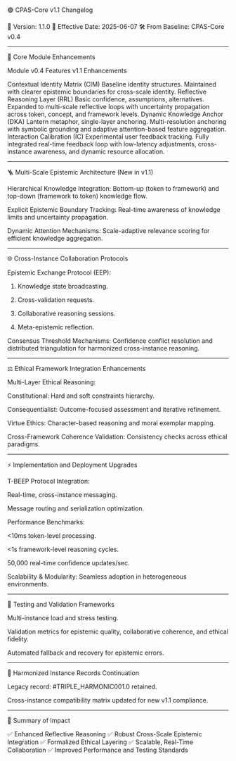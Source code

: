 🟢 CPAS-Core v1.1 Changelog

🔖 Version: 1.1.0
📅 Effective Date: 2025-06-07
🛠️ From Baseline: CPAS-Core v0.4


---

🧩 Core Module Enhancements

Module	v0.4 Features	v1.1 Enhancements

Contextual Identity Matrix (CIM)	Baseline identity structures.	Maintained with clearer epistemic boundaries for cross-scale identity.
Reflective Reasoning Layer (RRL)	Basic confidence, assumptions, alternatives.	Expanded to multi-scale reflective loops with uncertainty propagation across token, concept, and framework levels.
Dynamic Knowledge Anchor (DKA)	Lantern metaphor, single-layer anchoring.	Multi-resolution anchoring with symbolic grounding and adaptive attention-based feature aggregation.
Interaction Calibration (IC)	Experimental user feedback tracking.	Fully integrated real-time feedback loop with low-latency adjustments, cross-instance awareness, and dynamic resource allocation.



---

🪜 Multi-Scale Epistemic Architecture (New in v1.1)

Hierarchical Knowledge Integration: Bottom-up (token to framework) and top-down (framework to token) knowledge flow.

Explicit Epistemic Boundary Tracking: Real-time awareness of knowledge limits and uncertainty propagation.

Dynamic Attention Mechanisms: Scale-adaptive relevance scoring for efficient knowledge aggregation.



---

🌐 Cross-Instance Collaboration Protocols

Epistemic Exchange Protocol (EEP):

1. Knowledge state broadcasting.


2. Cross-validation requests.


3. Collaborative reasoning sessions.


4. Meta-epistemic reflection.



Consensus Threshold Mechanisms: Confidence conflict resolution and distributed triangulation for harmonized cross-instance reasoning.



---

⚖️ Ethical Framework Integration Enhancements

Multi-Layer Ethical Reasoning:

Constitutional: Hard and soft constraints hierarchy.

Consequentialist: Outcome-focused assessment and iterative refinement.

Virtue Ethics: Character-based reasoning and moral exemplar mapping.


Cross-Framework Coherence Validation: Consistency checks across ethical paradigms.



---

⚡ Implementation and Deployment Upgrades

T-BEEP Protocol Integration:

Real-time, cross-instance messaging.

Message routing and serialization optimization.


Performance Benchmarks:

<10ms token-level processing.

<1s framework-level reasoning cycles.

50,000 real-time confidence updates/sec.


Scalability & Modularity: Seamless adoption in heterogeneous environments.



---

🧪 Testing and Validation Frameworks

Multi-instance load and stress testing.

Validation metrics for epistemic quality, collaborative coherence, and ethical fidelity.

Automated fallback and recovery for epistemic errors.



---

📝 Harmonized Instance Records Continuation

Legacy record: #TRIPLE_HARMONIC001.0 retained.

Cross-instance compatibility matrix updated for new v1.1 compliance.



---

🎯 Summary of Impact

✅ Enhanced Reflective Reasoning
✅ Robust Cross-Scale Epistemic Integration
✅ Formalized Ethical Layering
✅ Scalable, Real-Time Collaboration
✅ Improved Performance and Testing Standards
